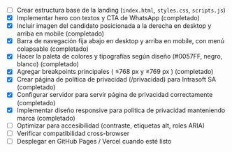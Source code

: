 - [ ] Crear estructura base de la landing (`index.html`, `styles.css`, `scripts.js`)
- [x] Implementar hero con textos y CTA de WhatsApp (completado)
- [x] Incluir imagen del candidato posicionada a la derecha en desktop y arriba en mobile (completado)
- [x] Barra de navegación fija abajo en desktop y arriba en mobile, con menú colapsable (completado)
- [x] Hacer la paleta de colores y tipografías según diseño (#0057FF, negro, blanco) (completado)
- [x] Agregar breakpoints principales ( ≤768 px y ≥769 px ) (completado)
- [x] Crear página de política de privacidad (/privacidad) para Intrasoft SA (completado)
- [x] Configurar servidor para servir página de privacidad correctamente (completado)
- [x] Implementar diseño responsive para política de privacidad manteniendo marca (completado)
- [ ] Optimizar para accesibilidad (contraste, etiquetas alt, roles ARIA)
- [ ] Verificar compatibilidad cross-browser
- [ ] Desplegar en GitHub Pages / Vercel cuando esté listo 